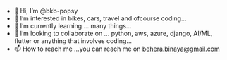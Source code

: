 - 👋 Hi, I’m @bkb-popsy
- 👀 I’m interested in bikes, cars, travel and ofcourse coding...
- 🌱 I’m currently learning ... many things...
- 💞️ I’m looking to collaborate on ... python, aws, azure, django, AI/ML, flutter or anything that involves coding...
- 📫 How to reach me ...you can reach me on behera.binaya@gmail.com

<!---
bkb-popsy/bkb-popsy is a ✨ special ✨ repository because its `README.md` (this file) appears on your GitHub profile.
You can click the Preview link to take a look at your changes.
--->
